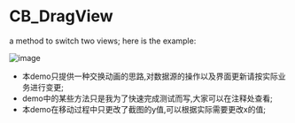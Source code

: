 # CB_DragView
a method to switch two views;
here is the example:

![image](https://github.com/Calabash-Boy/CB_DragView/blob/master/drag.gif)

- 本demo只提供一种交换动画的思路,对数据源的操作以及界面更新请按实际业务进行变更;
- demo中的某些方法只是我为了快速完成测试而写,大家可以在注释处查看;
- 本demo在移动过程中只更改了截图的y值,可以根据实际需要更改x的值;
